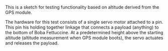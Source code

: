 This is a sketch for testing functionality based on altitude derived from the GPS module. 

The hardware for this test consists of a single servo motor attached to a pin.  This pin his holding together linkage that connects a payload (anything) to the bottom of Boba Fettuccine.
At a predetermined height above the starting altitude (altitude measurement when GPS module boots), the servo actuates and releases the payload.